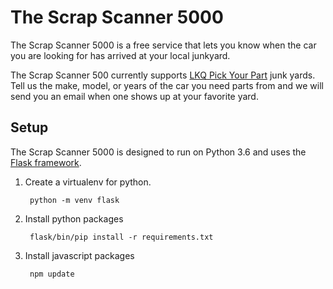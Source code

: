 The Scrap Scanner 5000
======================

The Scrap Scanner 5000 is a free service that lets you know when the car you are looking for has arrived at your local junkyard.

The Scrap Scanner 500 currently supports [LKQ Pick Your Part](https://www.lkqpickyourpart.com/) junk yards.
Tell us the make, model, or years of the car you need parts from and we will send you an email when one shows up at your favorite yard.

Setup
-----

The Scrap Scanner 5000 is designed to run on Python 3.6 and uses the [Flask framework](http://flask.pocoo.org/).

1. Create a virtualenv for python.

        python -m venv flask

2. Install python packages

        flask/bin/pip install -r requirements.txt
        
3. Install javascript packages

        npm update
